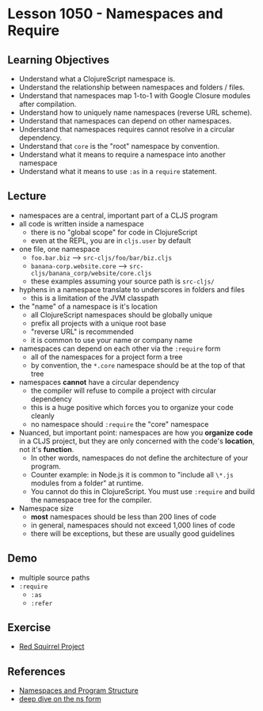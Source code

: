 # Lesson 1050 - Namespaces and Require

## Learning Objectives

- Understand what a ClojureScript namespace is.
- Understand the relationship between namespaces and folders / files.
- Understand that namespaces map 1-to-1 with Google Closure modules after compilation.
- Understand how to uniquely name namespaces (reverse URL scheme).
- Understand that namespaces can depend on other namespaces.
- Understand that namespaces requires cannot resolve in a circular dependency.
- Understand that `core` is the "root" namespace by convention.
- Understand what it means to require a namespace into another namespace
- Understand what it means to use `:as` in a `require` statement.

## Lecture

- namespaces are a central, important part of a CLJS program
- all code is written inside a namespace
  - there is no "global scope" for code in ClojureScript
  - even at the REPL, you are in `cljs.user` by default
- one file, one namespace
  - `foo.bar.biz` --> `src-cljs/foo/bar/biz.cljs`
  - `banana-corp.website.core` --> `src-cljs/banana_corp/website/core.cljs`
  - these examples assuming your source path is `src-cljs/`
- hyphens in a namespace translate to underscores in folders and files
  - this is a limitation of the JVM classpath
- the "name" of a namespace is it's location
  - all ClojureScript namespaces should be globally unique
  - prefix all projects with a unique root base
  - "reverse URL" is recommended
  - it is common to use your name or company name
- namespaces can depend on each other via the `:require` form
  - all of the namespaces for a project form a tree
  - by convention, the `*.core` namespace should be at the top of that tree
- namespaces **cannot** have a circular dependency
  - the compiler will refuse to compile a project with circular dependency
  - this is a huge positive which forces you to organize your code cleanly
  - no namespace should `:require` the "core" namespace
- Nuanced, but important point: namespaces are how you **organize code** in a CLJS project,
  but they are only concerned with the code's **location**, not it's **function**.
  - In other words, namespaces do not define the architecture of your program.
  - Counter example: in Node.js it is common to "include all `\*.js` modules from a folder" at runtime.
  - You cannot do this in ClojureScript. You must use `:require` and build the namespace tree for the compiler.
- Namespace size
  - **most** namespaces should be less than 200 lines of code
  - in general, namespaces should not exceed 1,000 lines of code
  - there will be exceptions, but these are usually good guidelines

## Demo

- multiple source paths
- `:require`
  - `:as`
  - `:refer`

## Exercise

- [Red Squirrel Project](../exercises/red-squirrel-namespaces.md)

## References

- [Namespaces and Program Structure](https://www.learn-clojurescript.com/section-4/lesson-23-namespaces-and-program-structure/)
- [deep dive on the ns form](https://clojurescript.org/guides/ns-forms)
